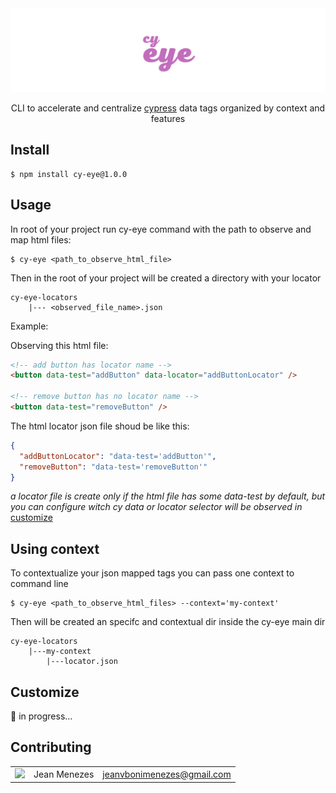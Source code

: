 <div align="center">

<img src="./public/banner.png">

CLI to accelerate and centralize [cypress](https://www.cypress.io/) data tags organized by context and features

</div>

## Install

```
$ npm install cy-eye@1.0.0
```

## Usage

In root of your project run cy-eye command with the path to observe and map html files:

```
$ cy-eye <path_to_observe_html_file>
```

Then in the root of your project will be created a directory with your locator

```
cy-eye-locators
    |--- <observed_file_name>.json
```

Example:

Observing this html file:

```html
<!-- add button has locator name -->
<button data-test="addButton" data-locator="addButtonLocator" />

<!-- remove button has no locator name -->
<button data-test="removeButton" />
```

The html locator json file shoud be like this:

```json
{
  "addButtonLocator": "data-test='addButton'",
  "removeButton": "data-test='removeButton'"
}
```

_a locator file is create only if the html file has some data-test by default, but you can configure witch cy data or locator selector will be observed in_ [customize](https://github.com/JeanMenezees/cy-eye#customize)

## Using context

To contextualize your json mapped tags you can pass one context to command line

```
$ cy-eye <path_to_observe_html_files> --context='my-context'
```

Then will be created an specifc and contextual dir inside the cy-eye main dir

```
cy-eye-locators
    |---my-context
        |---locator.json
```

## Customize

🚧 in progress...

## Contributing

|                                                            |              |                            |
| ---------------------------------------------------------- | ------------ | -------------------------- |
| <img src="https://github.com/JeanMenezees.png" width="48"> | Jean Menezes | jeanvbonimenezes@gmail.com |
